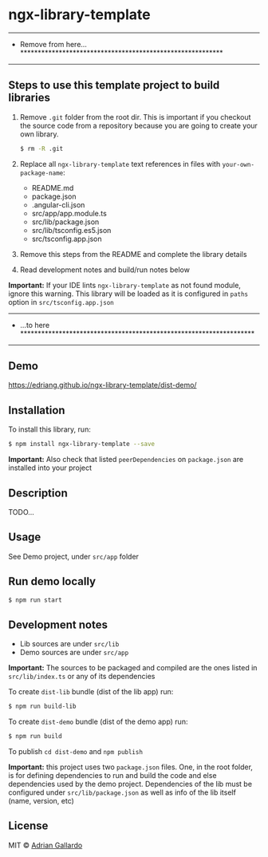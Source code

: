 # ngx-library-template


********************************************************************************
* Remove from here... **********************************************************
********************************************************************************


## Steps to use this template project to build libraries

1.  Remove `.git` folder from the root dir. This is important if you checkout the source code from a repository because you are going to create your own library.

    ```bash
    $ rm -R .git
    ```

2.  Replace all `ngx-library-template` text references in files with `your-own-package-name`:
    - README.md
    - package.json
    - .angular-cli.json
    - src/app/app.module.ts
    - src/lib/package.json
    - src/lib/tsconfig.es5.json
    - src/tsconfig.app.json

3.  Remove this steps from the README and complete the library details

4.  Read development notes and build/run notes below

**Important:** If your IDE lints `ngx-library-template` as not found module, ignore this warning.
This library will be loaded as it is configured in `paths` option in `src/tsconfig.app.json`


********************************************************************************
* ...to here *******************************************************************
********************************************************************************



## Demo

https://edriang.github.io/ngx-library-template/dist-demo/


## Installation

To install this library, run:

```bash
$ npm install ngx-library-template --save
```

**Important:** Also check that listed `peerDependencies` on `package.json` are installed into your project

## Description

TODO...


## Usage

See Demo project, under `src/app` folder


## Run demo locally

```bash
$ npm run start
```


## Development notes

- Lib sources are under `src/lib`
- Demo sources are under `src/app`

**Important:** The sources to be packaged and compiled are the ones listed in `src/lib/index.ts` or any of its dependencies


To create `dist-lib` bundle (dist of the lib app) run:

```bash
$ npm run build-lib
```

To create `dist-demo` bundle (dist of the demo app) run:

```bash
$ npm run build
```


To publish `cd dist-demo` and `npm publish`


**Important:** this project uses two `package.json` files. One, in the root folder, is for defining dependencies to run and build the code and else dependencies used by the demo project. Dependencies of the lib must be configured under `src/lib/package.json` as well as info of the lib itself (name, version, etc)



## License

MIT © [Adrian Gallardo](mailto:agallardo@clarika.com.ar)
